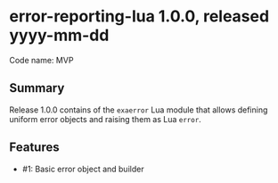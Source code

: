 # error-reporting-lua 1.0.0, released yyyy-mm-dd

Code name: MVP

## Summary

Release 1.0.0 contains of the `exaerror` Lua module that allows defining uniform error objects and raising them as Lua `error`.

## Features

* #1: Basic error object and builder